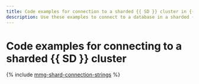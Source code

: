 ```yaml
---
title: Code examples for connection to a sharded {{ SD }} cluster in {{ mmg-full-name }}
description: Use these examples to connect to a database in a sharded {{ SD }} cluster from your app code.
---
```


# Code examples for connecting to a sharded {{ SD }} cluster

{% include [mmg-shard-connection-strings](../../../_includes/mdb/mmg/shard-conn-strings.md) %}
